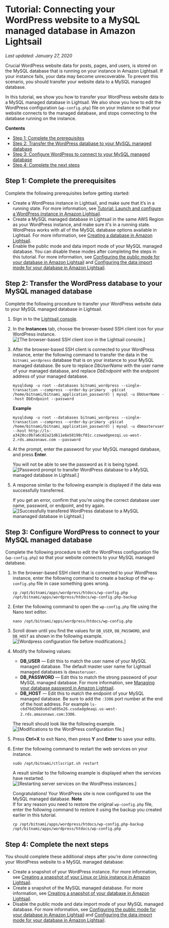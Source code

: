 # Tutorial: Connecting your WordPress website to a MySQL managed database in Amazon Lightsail<a name="amazon-lightsail-connect-wordpress-to-mysql-managed-database"></a>

 *Last updated: January 27, 2020* 

Crucial WordPress website data for posts, pages, and users, is stored on the MySQL database that is running on your instance in Amazon Lightsail\. If your instance fails, your data may become unrecoverable\. To prevent this scenario, you should transfer your website data to a MySQL managed database\.

In this tutorial, we show you how to transfer your WordPress website data to a MySQL managed database in Lightsail\. We also show you how to edit the WordPress configuration \(`wp-config.php`\) file on your instance so that your website connects to the managed database, and stops connecting to the database running on the instance\.

**Contents**
+ [Step 1: Complete the prerequisites](#connect-wordpress-to-mysql-managed-database-prerequisites)
+ [Step 2: Transfer the WordPress database to your MySQL managed database](#transfer-wordpress-database-to-mysql-managed-database)
+ [Step 3: Configure WordPress to connect to your MySQL managed database](#configure-wordpress-to-connect-to-mysql-managed-database)
+ [Step 4: Complete the next steps](#connect-wordpress-to-mysql-managed-database-next-steps)

## Step 1: Complete the prerequisites<a name="connect-wordpress-to-mysql-managed-database-prerequisites"></a>

Complete the following prerequisites before getting started:
+ Create a WordPress instance in Lightsail, and make sure that it’s in a running state\. For more information, see [Tutorial: Launch and configure a WordPress instance in Amazon Lightsail](amazon-lightsail-tutorial-launching-and-configuring-wordpress.md)\.
+ Create a MySQL managed database in Lightsail in the same AWS Region as your WordPress instance, and make sure it's in a running state\. WordPress works with all of the MySQL database options available in Lightsail\. For more information, see [Creating a database in Amazon Lightsail](amazon-lightsail-creating-a-database.md)\.
+ Enable the public mode and data import mode of your MySQL managed database\. You can disable these modes after completing the steps in this tutorial\. For more information, see [Configuring the public mode for your database in Amazon Lightsail](amazon-lightsail-configuring-database-public-mode.md) and [Configuring the data import mode for your database in Amazon Lightsail](amazon-lightsail-configuring-database-data-import-mode.md)\.

## Step 2: Transfer the WordPress database to your MySQL managed database<a name="transfer-wordpress-database-to-mysql-managed-database"></a>

Complete the following procedure to transfer your WordPress website data to your MySQL managed database in Lightsail\.

1. Sign in to the [Lightsail console](https://lightsail.aws.amazon.com/)\.

1. In the **Instances** tab, choose the browser\-based SSH client icon for your WordPress instance\.  
![\[The browser-based SSH client icon in the Lightsail console.\]](https://d9yljz1nd5001.cloudfront.net/en_us/a7664053563006144d6133a21b463972/images/amazon-lightsail-wordpress-quick-connect.png)

1. After the browser\-based SSH client is connected to your WordPress instance, enter the following command to transfer the data in the `bitnami_wordpress` database that is on your instance to your MySQL managed database\. Be sure to replace *DbUserName* with the user name of your managed database, and replace *DbEndpoint* with the endpoint address of your managed database\.

   ```
   mysqldump -u root --databases bitnami_wordpress --single-transaction --compress --order-by-primary  -p$(cat /home/bitnami/bitnami_application_password) | mysql -u DbUserName --host DbEndpoint --password
   ```

   **Example**

   ```
   mysqldump -u root --databases bitnami_wordpress --single-transaction --compress --order-by-primary -p$(cat /home/bitnami/bitnami_application_password) | mysql -u dbmasteruser --host http://ls-a3420cc0b7a6c82a21d611e6e58198cf01c.czowadgeezqi.us-west-2.rds.amazonaws.com --password
   ```

1. At the prompt, enter the password for your MySQL managed database, and press **Enter**\.

   You will not be able to see the password as it is being typed\.  
![\[Password prompt to transfer WordPress database to a MySQL managed database in Lightsail.\]](https://d9yljz1nd5001.cloudfront.net/en_us/a7664053563006144d6133a21b463972/images/amazon-lightsail-transfer-wordpress-database-to-mysql-managed-database.png)

1. A response similar to the following example is displayed if the data was successfully transferred\.

   If you get an error, confirm that you’re using the correct database user name, password, or endpoint, and try again\.  
![\[Successfully transfered WordPress database to a MySQL mananaged database in Lightsail.\]](https://d9yljz1nd5001.cloudfront.net/en_us/a7664053563006144d6133a21b463972/images/amazon-lightsail-transfer-wordpress-database-to-mysql-managed-database-success.png)

## Step 3: Configure WordPress to connect to your MySQL managed database<a name="configure-wordpress-to-connect-to-mysql-managed-database"></a>

Complete the following procedure to edit the WordPress configuration file \(`wp-config.php`\) so that your website connects to your MySQL managed database\.

1. In the browser\-based SSH client that is connected to your WordPress instance, enter the following command to create a backup of the `wp-config.php` file in case something goes wrong\.

   ```
   cp /opt/bitnami/apps/wordpress/htdocs/wp-config.php /opt/bitnami/apps/wordpress/htdocs/wp-config.php-backup
   ```

1. Enter the following command to open the `wp-config.php` file using the Nano text editor\.

   ```
   nano /opt/bitnami/apps/wordpress/htdocs/wp-config.php
   ```

1. Scroll down until you find the values for `DB_USER`, `DB_PASSWORD`, and `DB_HOST` as shown in the following example\.  
![\[Wordpress configuration file before modifications.\]](https://d9yljz1nd5001.cloudfront.net/en_us/a7664053563006144d6133a21b463972/images/amazon-lightsail-wordpress-wpconfig-file-original.png)

1. Modify the following values:
   + **DB\_USER** — Edit this to match the user name of your MySQL managed database\. The default master user name for Lightsail managed databases is `dbmasteruser`\.
   + **DB\_PASSWORD** — Edit this to match the strong password of your MySQL managed database\. For more information, see [Managing your database password in Amazon Lightsail](amazon-lightsail-managing-database-password.md)\.
   + **DB\_HOST** — Edit this to match the endpoint of your MySQL managed database\. Be sure to add the `:3306` port number at the end of the host address\. For example `ls-c6d76d20d6s6d7a695e26.csodadgdeaqi.us-west-2.rds.amazonaws.com:3306`\.

   The result should look like the following example\.  
![\[Modifications to the WordPress configuration file.\]](https://d9yljz1nd5001.cloudfront.net/en_us/a7664053563006144d6133a21b463972/images/amazon-lightsail-wordpress-wpconfig-file-modifications.png)

1. Press **Ctrl\+X** to exit Nano, then press **Y** and **Enter** to save your edits\.

1. Enter the following command to restart the web services on your instance\.

   ```
   sudo /opt/bitnami/ctlscript.sh restart
   ```

   A result similar to the following example is displayed when the services have restarted\.  
![\[Restarting server services on the WordPress instances.\]](https://d9yljz1nd5001.cloudfront.net/en_us/a7664053563006144d6133a21b463972/images/amazon-lightsail-restart-wordpress-services.png)

   Congratulations\! Your WordPress site is now configured to use the MySQL managed database\.
**Note**  
If for any reason you need to restore the original `wp-config.php` file, enter the following command to restore it using the backup you created earlier in this tutorial\.  

   ```
   cp /opt/bitnami/apps/wordpress/htdocs/wp-config.php-backup /opt/bitnami/apps/wordpress/htdocs/wp-config.php
   ```

## Step 4: Complete the next steps<a name="connect-wordpress-to-mysql-managed-database-next-steps"></a>

You should complete these additional steps after you’re done connecting your WordPress website to a MySQL managed database:
+ Create a snapshot of your WordPress instance\. For more information, see [Creating a snapshot of your Linux or Unix instance in Amazon Lightsail](lightsail-how-to-create-a-snapshot-of-your-instance.md)\.
+ Create a snapshot of the MySQL managed database\. For more information, see [Creating a snapshot of your database in Amazon Lightsail](amazon-lightsail-creating-a-database-snapshot.md)\.
+ Disable the public mode and data import mode of your MySQL managed database\. For more information, see [Configuring the public mode for your database in Amazon Lightsail](amazon-lightsail-configuring-database-public-mode.md) and [Configuring the data import mode for your database in Amazon Lightsail](amazon-lightsail-configuring-database-data-import-mode.md)\.